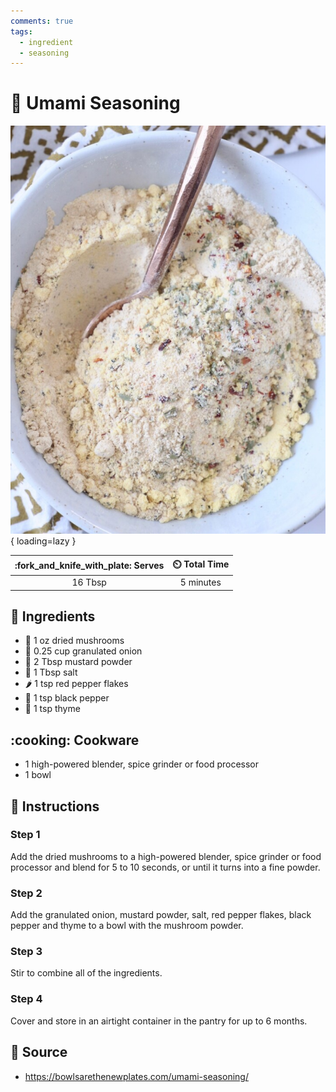 ```yaml
---
comments: true
tags:
  - ingredient
  - seasoning
---
```

# :mushroom: Umami Seasoning

![Umami Seasoning][1]{ loading=lazy }

| :fork_and_knife_with_plate: Serves | :timer_clock: Total Time |
|:----------------------------------:|:-----------------------: |
| 16 Tbsp | 5 minutes |

## :salt: Ingredients

- :mushroom: 1 oz dried mushrooms
- :onion: 0.25 cup granulated onion
- :hotdog: 2 Tbsp mustard powder
- :salt: 1 Tbsp salt
- :hot_pepper: 1 tsp red pepper flakes
- :salt: 1 tsp black pepper
- :herb: 1 tsp thyme

## :cooking: Cookware

- 1 high-powered blender, spice grinder or food processor
- 1 bowl

## :pencil: Instructions

### Step 1

Add the dried mushrooms to a high-powered blender, spice grinder or food processor and blend for 5 to 10 seconds, or
until it turns into a fine powder.

### Step 2

Add the granulated onion, mustard powder, salt, red pepper flakes, black pepper and thyme to a bowl with the mushroom
powder.

### Step 3

Stir to combine all of the ingredients.

### Step 4

Cover and store in an airtight container in the pantry for up to 6 months.

## :link: Source

- <https://bowlsarethenewplates.com/umami-seasoning/>

[1]: <../../assets/images/umami-seasoning.jpg>
